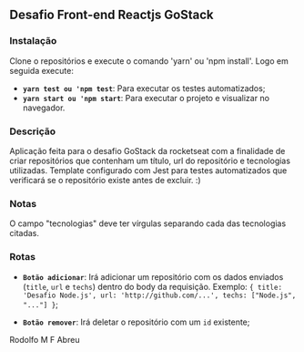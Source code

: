 ## Desafio Front-end Reactjs GoStack

### Instalação
Clone o repositórios e execute o comando 'yarn' ou 'npm install'. 
Logo em seguida execute:
- **`yarn test ou 'npm test`**: Para executar os testes automatizados;
- **`yarn start ou 'npm start`**: Para executar o projeto e visualizar no navegador.

### Descrição
Aplicação feita para o desafio GoStack da rocketseat com a finalidade de criar repositórios que contenham um título, url do repositório e tecnologias utilizadas. Template configurado com Jest para testes automatizados que verificará se o repositório existe antes de excluir. :)

### Notas
O campo "tecnologias" deve ter vírgulas separando cada das tecnologias citadas.

### Rotas
- **`Botão adicionar`**: Irá adicionar um repositório com os dados enviados (`title`, `url` e `techs`) dentro do body da requisição. Exemplo: `{ title: 'Desafio Node.js', url: 'http://github.com/...', techs: ["Node.js", "..."] }`;

- **`Botão remover`**: Irá deletar o repositório com um `id` existente;


Rodolfo M F Abreu
